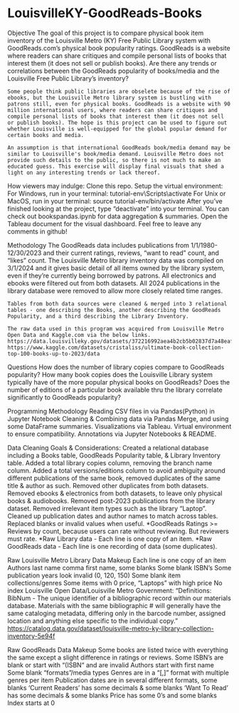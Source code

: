 # LouisvilleKY-GoodReads-Books
Objective
    The goal of this project is to compare physical book item inventory of the Louisville Metro (KY) Free Public Library system with GoodReads.com’s physical book popularity ratings. 
    GoodReads is a website where readers can share critiques and compile personal lists of books that interest them (it does not sell or publish books). 
    Are there any trends or correlations between the GoodReads popularity of books/media and the Louisville Free Public Library’s inventory?
    
    Some people think public libraries are obselete because of the rise of ebooks, but the Louisville Metro library system is bustling with patrons still, even for physical books. GoodReads is a website with 90 million international users, where readers can share critiques and compile personal lists of books that interest them (it does not sell or publish books). The hope is this project can be used to figure out whether Louisville is well-equipped for the global popular demand for certain books and media.

    An assumption is that international GoodReads book/media demand may be similar to Louisville's book/media demand. Louisville Metro does not provide such details to the public, so there is not much to make an educated guess. This exercise will display final visuals that shed a light on any interesting trends or lack thereof.


How viewers may indulge:
    Clone this repo.
    Setup the virtual environment:
        For Windows, run in your terminal:
            tutorial-env\Scripts\activate
        For Unix or MacOS, run in your terminal:
        source tutorial-env/bin/activate
        After you’ve finished looking at the project, type “deactivate” into your terminal.
    You can check out bookspandas.ipynb for data aggregation & summaries.
    Open the Tableau document for the visual dashboard.
    Feel free to leave any comments in github!




Methodology
    The GoodReads data includes publications from 1/1/1980-12/30/2023 and their current ratings, reviews, “want to read” count, and “likes” count. The Louisville Metro library inventory data was compiled on 3/1/2024 and it gives basic detail of all items owned by the library system, even if they’re currently being borrowed by patrons. All electronics and ebooks were filtered out from both datasets. All 2024 publications in the library database were removed to allow more closely related time ranges.

    Tables from both data sources were cleaned & merged into 3 relational tables - one describing the Books, another describing the GoodReads Popularity, and a third describing the Library Inventory.

    The raw data used in this program was acquired from Louisville Metro Open Data and Kaggle.com via the below links.
    https://data.louisvilleky.gov/datasets/372216992aea4b2cb5b02837d7a48eaf/about
    https://www.kaggle.com/datasets/cristaliss/ultimate-book-collection-top-100-books-up-to-2023/data

Questions
    How does the number of library copies compare to GoodReads popularity?
    How many book copies does the Louisville Library system typically have of the more popular physical books on GoodReads?
    Does the number of editions of a particular book available thru the library correlate significantly to GoodReads popularity?

Programming Methodology
    Reading CSV files in via Pandas(Python) in Jupyter Notebook
    Cleaning & Combining data via Pandas Merge, and using some DataFrame summaries.
    Visualizations via Tableau.
    Virtual environment to ensure compatibility.
    Annotations via Jupyter Notebooks & README.

Data Cleaning Goals & Considerations:
    Created a relational database including a Books table, GoodReads Popularity table, & Library Inventory table.
    Added a total library copies column, removing the branch name column.
    Added a total versions/editions column to avoid ambiguity around different publications of the same book, removed duplicates of the same title & author as such.
    Removed other duplicates from both datasets.
    Removed ebooks & electronics from both datasets, to leave only physical books & audiobooks.
    Removed post-2023 publications from the library dataset.
    Removed irrelevant item types such as the library “Laptop”.
    Cleaned up publication dates and author names to match across tables.
    Replaced blanks or invalid values when useful.
    *GoodReads Ratings >= Reviews by count, because users can rate without reviewing. But reviewers must rate.
    *Raw Library data - Each line is one copy of an item.
    *Raw GoodReads data - Each line is one recording of data (some duplicates).

Raw Louisville Metro Library Data Makeup
    Each line is one copy of an item
    Authors last name comma first name, some blanks
    Some blank ISBN’s
    Some publication years look invalid (0, 120, 150)
    Some blank item collections/genres
    Some items with 0 price, “Laptops” with high price
    No index
    Louisville Open Data/Louisville Metro Government: 
    “Definitions: BibNum - The unique identifier of a bibliographic record within our materials database. Materials with the same bibliographic # will generally have the same cataloging metadata, differing only in the barcode number, assigned location and anything else specific to the individual copy.”
    https://catalog.data.gov/dataset/louisville-metro-ky-library-collection-inventory-5e94f   

Raw GoodReads Data Makeup
    Some books are listed twice with everything the same except a slight difference in ratings or reviews.
    Some ISBN’s are blank or start with “(ISBN“ and are invalid
    Authors start with first name
    Some blank “formats”/media types
    Genres are in a “[,]” format with multiple genres per item
    Publication dates are in several different formats, some blanks
    ‘Current Readers’ has some decimals & some blanks
    ‘Want To Read’ has some decimals & some blanks
    Price has some 0’s and some blanks
    Index starts at 0
